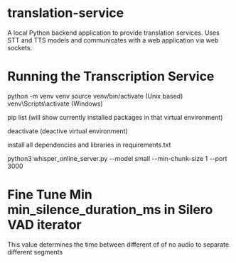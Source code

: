 # translation-service
A local Python backend application to provide translation services. Uses STT and TTS models and communicates with a web application via web sockets. 


# Running the Transcription Service
python -m venv venv
source venv/bin/activate (Unix based)
venv\Scripts\activate (Windows)

pip list (will show currently installed packages in that virtual environment)

deactivate (deactive virtual environment)

install all dependencies and libraries in requirements.txt

python3 whisper_online_server.py --model small --min-chunk-size 1 --port 3000


# Fine Tune Min min_silence_duration_ms in Silero VAD iterator

This value determines the time between different of of no audio to separate different segments